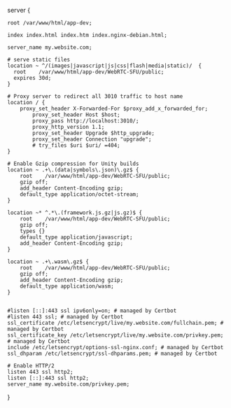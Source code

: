 server {

    root /var/www/html/app-dev;

    index index.html index.htm index.nginx-debian.html;

    server_name my.website.com;

    # serve static files
    location ~ ^/(images|javascript|js|css|flash|media|static)/  {
      root    /var/www/html/app-dev/WebRTC-SFU/public;
      expires 30d;
    }
   
    # Proxy server to redirect all 3010 traffic to host name
    location / {
        proxy_set_header X-Forwarded-For $proxy_add_x_forwarded_for;
		    proxy_set_header Host $host;
		    proxy_pass http://localhost:3010/;
		    proxy_http_version 1.1;
		    proxy_set_header Upgrade $http_upgrade;
		    proxy_set_header Connection "upgrade";
		    # try_files $uri $uri/ =404;
    }

    # Enable Gzip compression for Unity builds
    location ~ .+\.(data|symbols\.json)\.gz$ {
        root    /var/www/html/app-dev/WebRTC-SFU/public;
        gzip off;
        add_header Content-Encoding gzip;
        default_type application/octet-stream;
    }

    location ~* ^.*\.(framework.js.gz|js.gz)$ {
        root    /var/www/html/app-dev/WebRTC-SFU/public;
        gzip off;
        types {}
        default_type application/javascript;
        add_header Content-Encoding gzip;
    }

    location ~ .+\.wasm\.gz$ {
        root    /var/www/html/app-dev/WebRTC-SFU/public;
        gzip off;
        add_header Content-Encoding gzip;
        default_type application/wasm;
    }


    #listen [::]:443 ssl ipv6only=on; # managed by Certbot
    #listen 443 ssl; # managed by Certbot
    ssl_certificate /etc/letsencrypt/live/my.website.com/fullchain.pem; # managed by Certbot
    ssl_certificate_key /etc/letsencrypt/live/my.website.com/privkey.pem; # managed by Certbot
    include /etc/letsencrypt/options-ssl-nginx.conf; # managed by Certbot
    ssl_dhparam /etc/letsencrypt/ssl-dhparams.pem; # managed by Certbot

    # Enable HTTP/2
    listen 443 ssl http2;
    listen [::]:443 ssl http2;
    server_name my.website.com/privkey.pem;
}